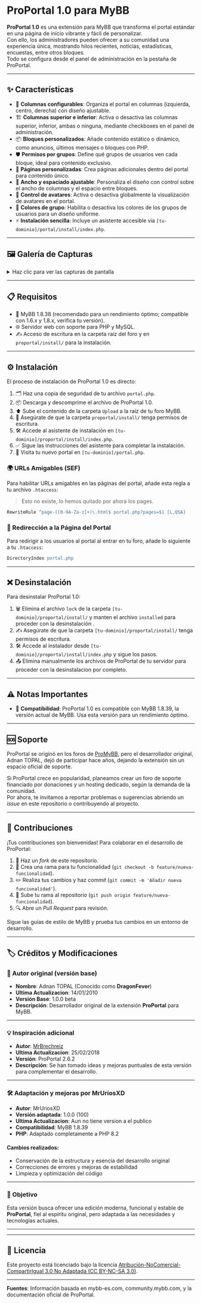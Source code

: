 # ProPortal 1.0 para MyBB

**ProPortal 1.0** es una extensión para MyBB que transforma el portal estándar en una página de inicio vibrante y fácil de personalizar.  
Con ello, los administradores pueden ofrecer a su comunidad una experiencia única, mostrando hilos recientes, noticias, estadísticas, encuestas, entre otros bloques.  
Todo se configura desde el panel de administración en la pestaña de ProPortal.

---

## ✨ Características

- 🧩 **Columnas configurables**: Organiza el portal en columnas (izquierda, centro, derecha) con diseño ajustable.
- 🏗️ **Columnas superior e inferior**: Activa o desactiva las columnas superior, inferior, ambas o ninguna, mediante checkboxes en el panel de administración.
- 📦 **Bloques personalizados**: Añade contenido estático o dinámico, como anuncios, últimos mensajes o bloques con PHP.
- 🛡️ **Permisos por grupos**: Define qué grupos de usuarios ven cada bloque, ideal para contenido exclusivo.
- 📄 **Páginas personalizadas**: Crea páginas adicionales dentro del portal para contenido único.
- 📐 **Ancho y espaciado ajustable**: Personaliza el diseño con control sobre el ancho de columnas y el espacio entre bloques.
- 👤 **Control de avatares**: Activa o desactiva globalmente la visualización de avatares en el portal.
- 🎨 **Colores de grupo**: Habilita o desactiva los colores de los grupos de usuarios para un diseño uniforme.
- ⚡ **Instalación sencilla**: Incluye un asistente accesible vía `[tu-dominio]/portal/install/index.php`.

---

## 🖼️ Galería de Capturas

<details>
  <summary>Haz clic para ver las capturas de pantalla</summary>

  | ℹ️ Información del ProPortal | ⚙️ Configuración del ProPortal | 🧮 Gestión de Bloques |
  |:---------------------------:|:-----------------------------:|:--------------------:|
  | <img src="https://github.com/user-attachments/assets/dac03a74-aee1-4dd9-8294-65bc171f2dff" width="300"/> | <img src="https://github.com/user-attachments/assets/944ca764-e678-497d-ba67-f4a511261d31" width="300"/> | <img src="https://github.com/user-attachments/assets/d6bdf3ed-dc7f-420d-9af7-29f8bc95d0a6" width="300"/> |

  | ⚙️ Configuración de Bloques | 🖼️ Vista de Banners | 🏠 Vista General del ProPortal |
  |:-----------------------------:|:----------------:|:-----------:|
  | <img src="https://github.com/user-attachments/assets/02a9f6bc-e498-4c8b-ac74-59c77769eb17" width="300"/> | <img src="https://github.com/user-attachments/assets/b8d9f410-609f-4870-af4d-ef57f33dce8d" width="300"/> | <img src="https://github.com/user-attachments/assets/bc9ab518-9905-4091-9915-9ee612ada135" width="300"/> |


</details>

---

## 📋 Requisitos

- 💬 MyBB 1.8.38 (recomendado para un rendimiento óptimo; compatible con 1.6.x y 1.8.x, verifica tu versión).
- 🌐 Servidor web con soporte para PHP y MySQL.
- ✍️ Acceso de escritura en la carpeta raíz del foro y en `proportal/install/` para la instalación.

---

## ⚙️ Instalación

El proceso de instalación de ProPortal 1.0 es directo:

1. 🗂️ Haz una copia de seguridad de tu archivo `portal.php`.
2. 📦 Descarga y descomprime el archivo de ProPortal 1.0.
3. ⬆️ Sube el contenido de la carpeta `Upload` a la raíz de tu foro MyBB.
4. 🔑 Asegúrate de que la carpeta `proportal/install/` tenga permisos de escritura.
5. 🛠️ Accede al asistente de instalación en `[tu-dominio]/proportal/install/index.php`.
6. ✅ Sigue las instrucciones del asistente para completar la instalación.
7. 🌟 Visita tu nuevo portal en `[tu-dominio]/portal.php`.

### 🌍 URLs Amigables (SEF)

Para habilitar URLs amigables en las páginas del portal, añade esta regla a tu archivo `.htaccess`:

> Esto no existe, lo hemos quitado por ahora los pages.
```apache
RewriteRule ^page-([0-9A-Za-z]+)\.html$ portal.php?pages=$1 [L,QSA]
```

### 🔁 Redirección a la Página del Portal

Para redirigir a los usuarios al portal al entrar en tu foro, añade lo siguiente a tu `.htaccess`:

```apache
DirectoryIndex portal.php
```

---

## ❌ Desinstalación

Para desinstalar ProPortal 1.0:

1. 🗑️ Elimina el archivo `lock` de la carpeta `[tu-dominio]/proportal/install/` y manten el archivo `installed` para proceder con la desinstalación .
2. ✍️ Asegúrate de que la carpeta `[tu-dominio]/proportal/install/` tenga permisos de escritura.
3. 🛠️ Accede al instalador desde `[tu-dominio]/proportal/install/index.php` y sigue los pasos.  
4. 📤 Elimina manualmente los archivos de ProPortal de tu servidor para proceder con la desinstalacion por completo.

---

## ⚠️ Notas Importantes

- 🧩 **Compatibilidad**: ProPortal 1.0 es compatible con MyBB 1.8.39, la versión actual de MyBB. Usa esta versión para un rendimiento óptimo.

---

## 🆘 Soporte

ProPortal se originó en los foros de [ProMyBB](http://www.promybb.com), pero el desarrollador original, Adnan TOPAL, dejó de participar hace años, dejando la extensión sin un espacio oficial de soporte.

Si ProPortal crece en popularidad, planeamos crear un foro de soporte financiado por donaciones y un hosting dedicado, según la demanda de la comunidad.  
Por ahora, te invitamos a reportar problemas o sugerencias abriendo un *issue* en este repositorio o contribuyendo al proyecto.

---

## 🤝 Contribuciones

¡Tus contribuciones son bienvenidas! Para colaborar en el desarrollo de ProPortal:

1. 🍴 Haz un *fork* de este repositorio.
2. 🌿 Crea una rama para tu funcionalidad (`git checkout -b feature/nueva-funcionalidad`).
3. ✏️ Realiza tus cambios y haz *commit* (`git commit -m 'Añadir nueva funcionalidad'`).
4. 🚀 Sube tu rama al repositorio (`git push origin feature/nueva-funcionalidad`).
5. 🔍 Abre un *Pull Request* para revisión.

Sigue las guías de estilo de MyBB y prueba tus cambios en un entorno de desarrollo.

---

## 🏷️ Créditos y Modificaciones

### 👤 Autor original (versión base)
- **Nombre**: Adnan TOPAL  (Conocido como **DragonFever**)
- **Ultima Actualizacion**: 14/01/2010
- **Versión Base**: 1.0.0 beta  
- **Descripción**: Desarrollador original de la extensión **ProPortal** para MyBB.

---

### 💡 Inspiración adicional
- **Autor**: [MrBrechreiz](https://www.mybb.de/forum/user-5076.html)
- **Ultima Actualizacion**:	25/02/2018
- **Versión**: ProPortal 2.6.2
- **Descripción**: Se han tomado ideas y mejoras puntuales de esta versión para complementar el desarrollo.

---

### 🛠️ Adaptación y mejoras por MrUriosXD

- **Autor**: MrUriosXD  
- **Versión adaptada**: 1.0.0 (100)
- **Ultima Actualizacion**:	Aun no tiene version a el publico
- **Compatibilidad**: MyBB 1.8.39  
- **PHP**: Adaptado completamente a PHP 8.2

#### Cambios realizados:
- Conservación de la estructura y esencia del desarrollo original
- Correcciones de errores y mejoras de estabilidad
- Limpieza y optimización del código

---

### 🎯 Objetivo

Esta versión busca ofrecer una edición moderna, funcional y estable de **ProPortal**, fiel al espíritu original, pero adaptada a las necesidades y tecnologías actuales.


----------------------------------------

---

## 📜 Licencia

Este proyecto está licenciado bajo la licencia [Atribución-NoComercial-CompartirIgual 3.0 No Adaptada (CC BY-NC-SA 3.0)](https://creativecommons.org/licenses/by-nc-sa/3.0/deed.es).

---

**Fuentes**: Información basada en mybb-es.com, community.mybb.com, y la documentación oficial de ProPortal.
